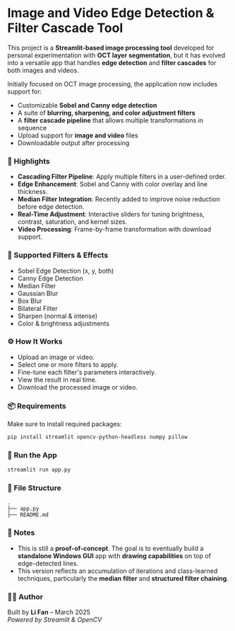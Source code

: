 # Image and Video Edge Detection & Filter Cascade Tool

This project is a **Streamlit-based image processing tool** developed for personal experimentation with **OCT layer segmentation**, but it has evolved into a versatile app that handles **edge detection** and **filter cascades** for both images and videos.

Initially focused on OCT image processing, the application now includes support for:
- Customizable **Sobel and Canny edge detection**
- A suite of **blurring, sharpening, and color adjustment filters**
- A **filter cascade pipeline** that allows multiple transformations in sequence
- Upload support for **image and video** files
- Downloadable output after processing

### 🌟 Highlights
- **Cascading Filter Pipeline**: Apply multiple filters in a user-defined order.
- **Edge Enhancement**: Sobel and Canny with color overlay and line thickness.
- **Median Filter Integration**: Recently added to improve noise reduction before edge detection.
- **Real-Time Adjustment**: Interactive sliders for tuning brightness, contrast, saturation, and kernel sizes.
- **Video Processing**: Frame-by-frame transformation with download support.

### 📸 Supported Filters & Effects
- Sobel Edge Detection (x, y, both)
- Canny Edge Detection
- Median Filter
- Gaussian Blur
- Box Blur
- Bilateral Filter
- Sharpen (normal & intense)
- Color & brightness adjustments

### ⚙️ How It Works
- Upload an image or video.
- Select one or more filters to apply.
- Fine-tune each filter's parameters interactively.
- View the result in real time.
- Download the processed image or video.

### 📦 Requirements
Make sure to install required packages:
```bash
pip install streamlit opencv-python-headless numpy pillow
```

### 🚀 Run the App
```bash
streamlit run app.py
```

### 📂 File Structure
```
.
├── app.py
├── README.md
```

### 📌 Notes
- This is still a **proof-of-concept**. The goal is to eventually build a **standalone Windows GUI** app with **drawing capabilities** on top of edge-detected lines.
- This version reflects an accumulation of iterations and class-learned techniques, particularly the **median filter** and **structured filter chaining**.

### 🙋‍♂️ Author
Built by **Li Fan** – March 2025  
_Powered by Streamlit & OpenCV_

